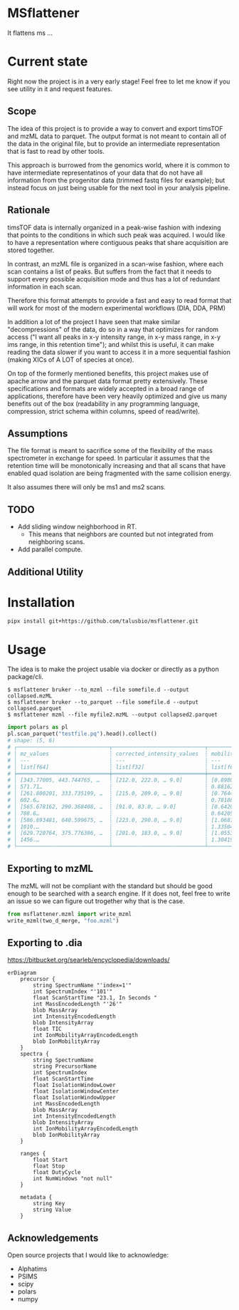 
# MSflattener

It flattens ms ...

# Current state

Right now the project is in a very early stage!
Feel free to let me know if you see utility in it and request features.

## Scope

The idea of this project is to provide a way to convert and export
timsTOF and mzML data to parquet. The output format is not meant to
contain all of the data in the original file, but to provide an
intermediate representation that is fast to read by other tools.

This approach is burrowed from the genomics world, where it is common
to have intermediate representatinos of your data that do not have all
information from the progenitor data (trimmed fastq files for example);
but instead focus on just being usable for the next tool in your analysis
pipeline.

## Rationale

timsTOF data is internally organized in a peak-wise fashion with
indexing that points to the conditions in which such peak was acquired.
I would like to have a representation where contiguous peaks that share
acquisition are stored together.

In contrast, an mzML file is organized in a scan-wise fashion, where
each scan contains a list of peaks. But suffers from the fact that it
needs to support every possible acquisition mode and thus has a lot of
redundant information in each scan.

Therefore this format attempts to provide a fast and easy to read format
that will work for most of the modern experimental workflows (DIA, DDA, PRM)

In addition a lot of the project I have seen that make similar
"decompressions" of the data, do so in a way that optimizes for random
access ("I want all peaks in x-y intensity range, in x-y mass range,
in x-y ims range, in this retention time"); and whilst this is useful,
it can make reading the data slower if you want to access it in a more
sequential fashion (making XICs of A LOT of species at once).

On top of the formerly mentioned benefits, this project makes use
of apache arrow and the parquet data format pretty extensively. These
specifications and formats are widely accepted in a broad range
of applications, therefore have been very heavily optimized and give
us many benefits out of the box (readability in any programming language,
compression, strict schema within columns, speed of read/write).

## Assumptions

The file format is meant to sacrifice some of the flexibility of the
mass spectrometer in exchange for speed. In particular it assumes that
the retention time will be monotonically increasing and that all scans
that have enabled quad isolation are being fragmented with the same
collision energy.

It also assumes there will only be ms1 and ms2 scans.

## TODO
- Add sliding window neighborhood in RT.
    - This means that neighbors are counted but not integrated from neighboring scans.
- Add parallel compute.

## Additional Utility

# Installation

```
pipx install git+https://github.com/talusbio/msflattener.git
```

# Usage

The idea is to make the project usable via docker or directly as a
python package/cli.

```shell
$ msflattener bruker --to_mzml --file somefile.d --output collapsed.mzML
$ msflattener bruker --to_parquet --file somefile.d --output collapsed.parquet
$ msflattener mzml --file myfile2.mzML --output collapsed2.parquet
```

```python
import polars as pl
pl.scan_parquet("testfile.pq").head().collect()
# shape: (5, 6)
# ┌─────────────────────────────┬─────────────────────────────┬────────────────────────┬───────────┬────────────────────┬─────────────────────┐
# │ mz_values                   ┆ corrected_intensity_values  ┆ mobility_values        ┆ rt_values ┆ quad_low_mz_values ┆ quad_high_mz_values │
# │ ---                         ┆ ---                         ┆ ---                    ┆ ---       ┆ ---                ┆ ---                 │
# │ list[f64]                   ┆ list[f32]                   ┆ list[f64]              ┆ f32       ┆ f32                ┆ f32                 │
# ╞═════════════════════════════╪═════════════════════════════╪════════════════════════╪═══════════╪════════════════════╪═════════════════════╡
# │ [343.77005, 443.744765, …   ┆ [212.0, 222.0, … 9.0]       ┆ [0.89807, 0.93816, …   ┆ 0.4161    ┆ 600.0              ┆ 625.0               │
# │ 571.71…                     ┆                             ┆ 0.88162]               ┆           ┆                    ┆                     │
# │ [261.800201, 333.735199, …  ┆ [215.0, 209.0, … 9.0]       ┆ [0.764408, 0.736648, … ┆ 0.4161    ┆ 400.0              ┆ 425.0               │
# │ 602.6…                      ┆                             ┆ 0.781887]              ┆           ┆                    ┆                     │
# │ [565.678162, 290.368408, …  ┆ [91.0, 83.0, … 9.0]         ┆ [0.642056, 0.642056, … ┆ 0.4161    ┆ -1.0               ┆ -1.0                │
# │ 708.6…                      ┆                             ┆ 0.642056]              ┆           ┆                    ┆                     │
# │ [586.693481, 640.599675, …  ┆ [223.0, 290.0, … 9.0]       ┆ [1.068746, 1.005195, … ┆ 0.4161    ┆ 800.0              ┆ 825.0               │
# │ 1010.…                      ┆                             ┆ 1.335042]              ┆           ┆                    ┆                     │
# │ [629.720764, 375.776306, …  ┆ [201.0, 183.0, … 9.0]       ┆ [1.05538, 1.085197, …  ┆ 0.496965  ┆ 825.0              ┆ 850.0               │
# │ 1456.…                      ┆                             ┆ 1.304197]              ┆           ┆                    ┆                     │
# └─────────────────────────────┴─────────────────────────────┴────────────────────────┴───────────┴────────────────────┴─────────────────────┘
```

## Exporting to mzML

The mzML will not be compliant with the standard but should be good enough to be searched with a search engine.
If it does not, feel free to write an issue so we can figure out trogether why that is the case.

```python
from msflattener.mzml import write_mzml
write_mzml(two_d_merge, "foo.mzml")
```

## Exporting to .dia

https://bitbucket.org/searleb/encyclopedia/downloads/

```mermaid
erDiagram
    precursor {
        string SpectrumName "'index=1'"
        int SpectrumIndex "'101'"
        float ScanStartTime "23.1, In Seconds "
        int MassEncodedLength "'26'"
        blob MassArray
        int IntensityEncodedLength
        blob IntensityArray
        float TIC 
        int IonMobilityArrayEncodedLength
        blob IonMobilityArray
    }
    spectra {
        string SpectrumName
        string PrecursorName
        int SpectrumIndex
        float ScanStartTime
        float IsolationWindowLower
        float IsolationWindowCenter
        float IsolationWindowUpper
        int MassEncodedLength
        blob MassArray
        int IntensityEncodedLength
        blob IntensityArray
        int IonMobilityArrayEncodedLength
        blob IonMobilityArray
    }

    ranges {
        float Start
        float Stop
        float DutyCycle
        int NumWindows "not null"
    }

    metadata {
        string Key
        string Value
    }
```

## Acknowledgements

Open source projects that I would like to acknowledge:
- Alphatims
- PSIMS
- scipy
- polars
- numpy
